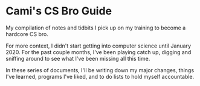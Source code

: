 # Cami's CS Bro Guide
My compilation of notes and tidbits I pick up on my training to become a hardcore CS bro.

For more context, I didn't start getting into computer science until January 2020. For the past couple months, I've been playing catch up, digging and sniffing around to see what I've been missing all this time. 

In these series of documents, I'll be writing down my major changes, things I've learned, programs I've liked, and to do lists to hold myself accountable.